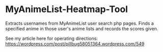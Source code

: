 # MyAnimeList-Heatmap-Tool
Extracts usernames from MyAnimeList user search php pages. Finds a specified anime in those user's anime lists and records the scores given.

See my article here for operating directions: https://wordpress.com/post/pillbug58051364.wordpress.com/549

